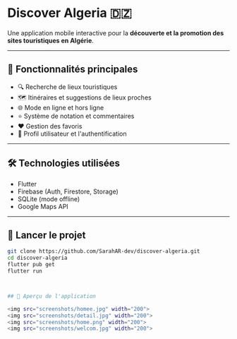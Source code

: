 # Discover Algeria 🇩🇿

Une application mobile interactive pour la **découverte et la promotion des sites touristiques en Algérie**.

---

## 📱 Fonctionnalités principales
- 🔍 Recherche de lieux touristiques
- 🗺️ Itinéraires et suggestions de lieux proches
- 🌐 Mode en ligne et hors ligne
- ⭐ Système de notation et commentaires
- ❤️ Gestion des favoris
- 👤 Profil utilisateur et l'authentification

---

## 🛠️ Technologies utilisées
- Flutter
- Firebase (Auth, Firestore, Storage)
- SQLite (mode offline)
- Google Maps API

---

## 🚀 Lancer le projet
```bash
git clone https://github.com/SarahAR-dev/discover-algeria.git
cd discover-algeria
flutter pub get
flutter run



## 📸 Aperçu de l'application

<img src="screenshots/homee.jpg" width="200">
<img src="screenshots/detail.jpg" width="200">
<img src="screenshots/home.png" width="200">
<img src="screenshots/welcom.jpg" width="200">




